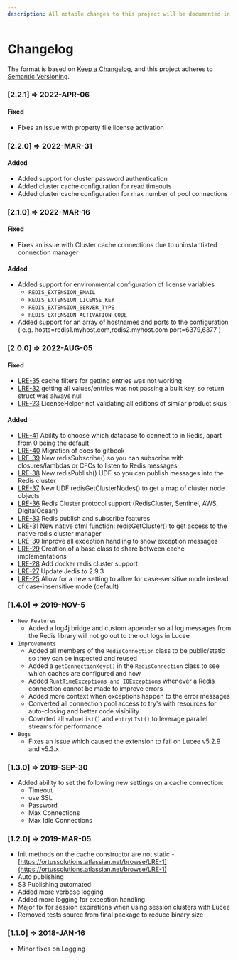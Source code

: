 ```yaml
---
description: All notable changes to this project will be documented in this file.
---
```


# Changelog

The format is based on [Keep a Changelog](https://keepachangelog.com/en/1.0.0/), and this project adheres to [Semantic Versioning](https://semver.org/spec/v2.0.0.html).



### \[2.2.1] => 2022-APR-06

#### Fixed

* Fixes an issue with property file license activation

### \[2.2.0] => 2022-MAR-31

#### Added

* Added support for cluster password authentication
* Added cluster cache configuration for read timeouts
* Added cluster cache configuration for max number of pool connections



### \[2.1.0] => 2022-MAR-16

#### Fixed

* Fixes an issue with Cluster cache connections due to uninstantiated connection manager

#### Added

* Added support for environmental configuration of license variables
  * `REDIS_EXTENSION_EMAIL`
  * `REDIS_EXTENSION_LICENSE_KEY`
  * `REDIS_EXTENSION_SERVER_TYPE`
  * `REDIS_EXTENSION_ACTIVATION_CODE`
* Added support for an array of hostnames and ports to the configuration ( e.g. hosts=redis1.myhost.com,redis2.myhost.com port=6379,6377 )

### \[2.0.0] => 2022-AUG-05

#### Fixed

* [LRE-35](https://ortussolutions.atlassian.net/browse/LRE-35) cache filters for getting entries was not working
* [LRE-32](https://ortussolutions.atlassian.net/browse/LRE-32) getting all values/entries was not passing a built key, so return struct was always null
* [LRE-23](https://ortussolutions.atlassian.net/browse/LRE-23) LicenseHelper not validating all editions of similar product skus

#### Added

* [LRE-41](https://ortussolutions.atlassian.net/browse/LRE-41) Ability to choose which database to connect to in Redis, apart from 0 being the default
* [LRE-40](https://ortussolutions.atlassian.net/browse/LRE-40) Migration of docs to gitbook
* [LRE-39](https://ortussolutions.atlassian.net/browse/LRE-39) New redisSubscribe() so you can subscribe with closures/lambdas or CFCs to listen to Redis messages
* [LRE-38](https://ortussolutions.atlassian.net/browse/LRE-38) New redisPublish() UDF so you can publish messages into the Redis cluster
* [LRE-37](https://ortussolutions.atlassian.net/browse/LRE-37) New UDF redisGetClusterNodes() to get a map of cluster node objects
* [LRE-36](https://ortussolutions.atlassian.net/browse/LRE-36) Redis Cluster protocol support (RedisCluster, Sentinel, AWS, DigitalOcean)
* [LRE-33](https://ortussolutions.atlassian.net/browse/LRE-33) Redis publish and subscribe features
* [LRE-31](https://ortussolutions.atlassian.net/browse/LRE-31) New native cfml function: redisGetCluster() to get access to the native redis cluster manager
* [LRE-30](https://ortussolutions.atlassian.net/browse/LRE-30) Improve all exception handling to show exception messages
* [LRE-29](https://ortussolutions.atlassian.net/browse/LRE-29) Creation of a base class to share between cache implementations
* [LRE-28](https://ortussolutions.atlassian.net/browse/LRE-28) Add docker redis cluster support
* [LRE-27](https://ortussolutions.atlassian.net/browse/LRE-27) Update Jedis to 2.9.3
* [LRE-25](https://ortussolutions.atlassian.net/browse/LRE-25) Allow for a new setting to allow for case-sensitive mode instead of case-insensitive mode (default)



### \[1.4.0] => 2019-NOV-5

* `New Features`
  * Added a log4j bridge and custom appender so all log messages from the Redis library will not go out to the out logs in Lucee
* `Improvements`
  * Added all members of the `RedisConnection` class to be public/static so they can be inspected and reused
  * Added a `getConnectionKeys()` in the `RedisConnection` class to see which caches are configured and how
  * Added `RuntTimeExceptions and IOExceptions` whenever a Redis connection cannot be made to improve errors
  * Added more context when exceptions happen to the error messages
  * Converted all connection pool access to try's with resources for auto-closing and better code visibility
  * Coverted all `valueList()` and `entryLIst()` to leverage parallel streams for performance
* `Bugs`
  * Fixes an issue which caused the extension to fail on Lucee v5.2.9 and v5.3.x



### \[1.3.0] => 2019-SEP-30

* Added ability to set the following new settings on a cache connection:
  * Timeout
  * use SSL
  * Password
  * Max Connections
  * Max Idle Connections



### \[1.2.0] => 2019-MAR-05

* Init methods on the cache constructor are not static - [https://ortussolutions.atlassian.net/browse/LRE-1](https://ortussolutions.atlassian.net/browse/LRE-1)
* Auto publishing
* S3 Publishing automated
* Added more verbose logging
* Added more logging for exception handling
* Major fix for session expirations when using session clusters with Lucee
* Removed tests source from final package to reduce binary size

### \[1.1.0] => 2018-JAN-16

* Minor fixes on Logging
